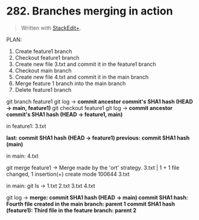 # 282. Branches merging in action

> Written with [StackEdit+](https://stackedit.net/).


PLAN:
1. Create feature1 branch
2. Checkout feature1 branch
3. Create new file 3.txt and commit it in the feature1 branch
4. Checkout main branch
5. Create new file 4.txt and commit it in the main branch
6. Merge feature 1 branch into the main branch
7. Delete feature1 branch

git branch feature1
git log →
**commit ancestor commit's SHA1 hash (HEAD → main, feature1)**
git checkout feature1
git log →
**commit ancestor commit's SHA1 hash (HEAD → feature1, main)**

in feature1: 3.txt

**last: commit SHA1 hash  (HEAD → feature1)
previous: commit SHA1 hash (main)**

in main: 4.txt

git merge feature1 →
Merge made by the 'ort' strategy.
3.txt  | 1 +
1 file changed, 1 insertion(+)
create mode 100644 3.txt

in main: git ls ->
1.txt 2.txt 3.txt 4.txt

git log →
**merge: commit SHA1 hash (HEAD -> main)
commit SHA1 hash: Fourth file created in the main branch: parent 1
commit SHA1 hash (feature1): Third file in the feature branch: parent 2**




<!--stackedit_data:
eyJoaXN0b3J5IjpbMTg3MDY0MTI3Miw4MTI3NTY0MTMsLTY1MT
U5ODgzNiwyMDA5MTk5NDgsMTkxOTcxOTI0NiwxNjE4OTE5MDYz
LDYyMjkzMjY1MiwtMTIxMzQzMjgzNCwxNTE5MTA3MTk1XX0=
-->